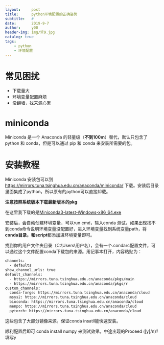 ```yaml
---
layout:     post
title:      python环境配置的正确姿势
subtitle:   #
date:       2019-9-7
author:     y00
header-img: img/笨9.jpg
catalog: true
tags:
    - python
    - 环境配置
---
```


# 常见困扰
* 下载量大
* 环境变量配置麻烦
* 没翻墙，找来源心累

# miniconda

Miniconda 是一个 Anaconda 的轻量级（**不到100m**）替代，默认只包含了 python 和 conda，但是可以通过 pip 和 conda 来安装所需要的包。


# 安装教程

Miniconda 安装包可以到 https://mirrors.tuna.tsinghua.edu.cn/anaconda/miniconda/ 下载。安装后目录里面集成了python，所以原有的python可以直接卸载。

**注意按照系统版本下载最新版本的pkg**

在这里我下载的是[Miniconda3-latest-Windows-x86_64.exe](https://mirrors.tuna.tsinghua.edu.cn/anaconda/miniconda/Miniconda3-latest-Windows-x86_64.exe)

安装后，会自动创建环境变量，可以run cmd，输入conda 测试，如果出现找不到conda命令说明环境变量没配置好，进入环境变量找到系统变量path，将**conda目录，和script**都添加进环境变量即可。

找到你的用户文件夹目录（C:\Users\用户名），会有一个.condarc配置文件，可以通过这个文件配置conda下载包的来源。用记事本打开，内容粘贴为：

```txt
channels:
  - defaults
show_channel_urls: true
default_channels:
  - https://mirrors.tuna.tsinghua.edu.cn/anaconda/pkgs/main
  - https://mirrors.tuna.tsinghua.edu.cn/anaconda/pkgs/r
custom_channels:
  conda-forge: https://mirrors.tuna.tsinghua.edu.cn/anaconda/cloud
  msys2: https://mirrors.tuna.tsinghua.edu.cn/anaconda/cloud
  bioconda: https://mirrors.tuna.tsinghua.edu.cn/anaconda/cloud
  menpo: https://mirrors.tuna.tsinghua.edu.cn/anaconda/cloud
  pytorch: https://mirrors.tuna.tsinghua.edu.cn/anaconda/cloud
```

这些包含了大部分镜像来源。保证conda insatll能快速安装。

顺利配置后即可 conda install numpy 来测试效果。中途出现的Proceed ([y]/n)? 填写y
